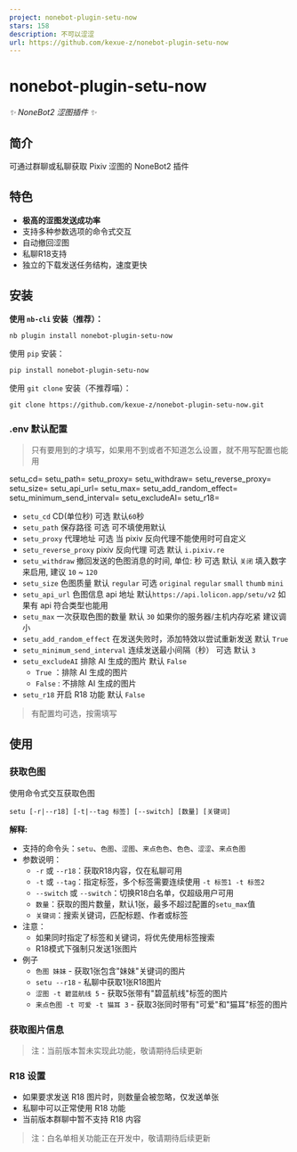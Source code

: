 ```yaml
---
project: nonebot-plugin-setu-now
stars: 158
description: 不可以涩涩
url: https://github.com/kexue-z/nonebot-plugin-setu-now
---
```


nonebot-plugin-setu-now
=======================

_✨ NoneBot2 涩图插件 ✨_

简介
--

可通过群聊或私聊获取 Pixiv 涩图的 NoneBot2 插件

特色
--

-   **极高的涩图发送成功率**
-   支持多种参数选项的命令式交互
-   自动撤回涩图
-   私聊R18支持
-   独立的下载发送任务结构，速度更快

安装
--

**使用 `nb-cli` 安装（推荐）：**

```
nb plugin install nonebot-plugin-setu-now
```

使用 `pip` 安装：

```
pip install nonebot-plugin-setu-now
```

使用 `git clone` 安装（不推荐喵）：

```
git clone https://github.com/kexue-z/nonebot-plugin-setu-now.git
```

### .env 默认配置

> 只有要用到的才填写，如果用不到或者不知道怎么设置，就不用写配置也能用

setu\_cd\=
setu\_path\=
setu\_proxy\=
setu\_withdraw\=
setu\_reverse\_proxy\=
setu\_size\=
setu\_api\_url\=
setu\_max\=
setu\_add\_random\_effect\=
setu\_minimum\_send\_interval\=
setu\_excludeAI\=
setu\_r18\=

-   `setu_cd` CD(单位秒) 可选 默认`60`秒
-   `setu_path` 保存路径 可选 可不填使用默认
-   `setu_proxy` 代理地址 可选 当 pixiv 反向代理不能使用时可自定义
-   `setu_reverse_proxy` pixiv 反向代理 可选 默认 `i.pixiv.re`
-   `setu_withdraw` 撤回发送的色图消息的时间, 单位: 秒 可选 默认 `关闭` 填入数字来启用, 建议 `10` ~ `120`
-   `setu_size` 色图质量 默认 `regular` 可选 `original` `regular` `small` `thumb` `mini`
-   `setu_api_url` 色图信息 api 地址 默认`https://api.lolicon.app/setu/v2` 如果有 api 符合类型也能用
-   `setu_max` 一次获取色图的数量 默认 `30` 如果你的服务器/主机内存吃紧 建议调小
-   `setu_add_random_effect` 在发送失败时，添加特效以尝试重新发送 默认 `True`
-   `setu_minimum_send_interval` 连续发送最小间隔（秒） 可选 默认 `3`
-   `setu_excludeAI` 排除 AI 生成的图片 默认 `False`
    -   `True` ：排除 AI 生成的图片
    -   `False` : 不排除 AI 生成的图片
-   `setu_r18` 开启 R18 功能 默认 `False`

> 有配置均可选，按需填写

使用
--

### 获取色图

使用命令式交互获取色图

```
setu [-r|--r18] [-t|--tag 标签] [--switch] [数量] [关键词]
```

**解释:**

-   支持的命令头：`setu`、`色图`、`涩图`、`来点色色`、`色色`、`涩涩`、`来点色图`
-   参数说明：
    -   `-r` 或 `--r18`：获取R18内容，仅在私聊可用
    -   `-t` 或 `--tag`：指定标签，多个标签需要连续使用 `-t 标签1 -t 标签2`
    -   `--switch` 或 `--switch`：切换R18白名单，仅超级用户可用
    -   `数量`：获取的图片数量，默认1张，最多不超过配置的`setu_max`值
    -   `关键词`：搜索关键词，匹配标题、作者或标签
-   注意：
    -   如果同时指定了标签和关键词，将优先使用标签搜索
    -   R18模式下强制只发送1张图片
-   例子
    -   `色图 妹妹` - 获取1张包含"妹妹"关键词的图片
    -   `setu --r18` - 私聊中获取1张R18图片
    -   `涩图 -t 碧蓝航线 5` - 获取5张带有"碧蓝航线"标签的图片
    -   `来点色图 -t 可爱 -t 猫耳 3` - 获取3张同时带有"可爱"和"猫耳"标签的图片

### 获取图片信息

> 注：当前版本暂未实现此功能，敬请期待后续更新

### R18 设置

-   如果要求发送 R18 图片时，则数量会被忽略，仅发送单张
-   私聊中可以正常使用 R18 功能
-   当前版本群聊中暂不支持 R18 内容

> 注：白名单相关功能正在开发中，敬请期待后续更新

